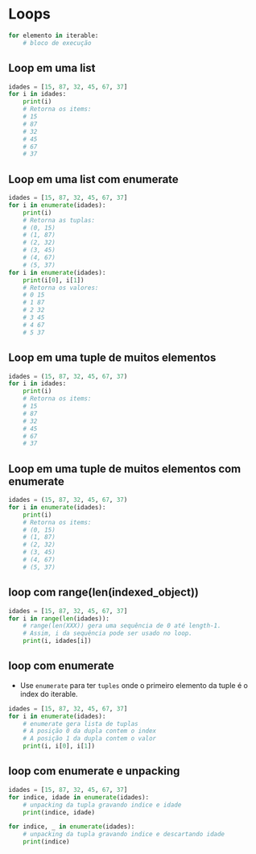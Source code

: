# Loops
```python
for elemento in iterable:
    # bloco de execução
```  

## Loop em uma list
```python
idades = [15, 87, 32, 45, 67, 37]
for i in idades:
    print(i)
    # Retorna os items:
    # 15
    # 87
    # 32
    # 45
    # 67
    # 37
``` 

## Loop em uma list com enumerate
```python
idades = [15, 87, 32, 45, 67, 37]
for i in enumerate(idades):
    print(i)
    # Retorna as tuplas:
    # (0, 15)
    # (1, 87)
    # (2, 32)
    # (3, 45)
    # (4, 67)
    # (5, 37)
for i in enumerate(idades):
    print(i[0], i[1])
    # Retorna os valores:
    # 0 15
    # 1 87
    # 2 32
    # 3 45
    # 4 67
    # 5 37
``` 

## Loop em uma tuple de muitos elementos
```python
idades = (15, 87, 32, 45, 67, 37)
for i in idades:
    print(i)
    # Retorna os items:
    # 15
    # 87
    # 32
    # 45
    # 67
    # 37
``` 

## Loop em uma tuple de muitos elementos com enumerate
```python
idades = (15, 87, 32, 45, 67, 37)
for i in enumerate(idades):
    print(i)
    # Retorna os items:
    # (0, 15)
    # (1, 87)
    # (2, 32)
    # (3, 45)
    # (4, 67)
    # (5, 37)
``` 

## loop com range(len(indexed_object))
```python
idades = [15, 87, 32, 45, 67, 37]
for i in range(len(idades)):
    # range(len(XXX)) gera uma sequência de 0 até length-1. 
    # Assim, i da sequência pode ser usado no loop.
    print(i, idades[i])

``` 

## loop com enumerate
- Use `enumerate` para ter `tuples` onde o primeiro elemento da tuple é o index do iterable.
```python
idades = [15, 87, 32, 45, 67, 37]
for i in enumerate(idades):
    # enumerate gera lista de tuplas
    # A posição 0 da dupla contem o index
    # A posição 1 da dupla contem o valor
    print(i, i[0], i[1])
```

## loop com enumerate e unpacking
```python
idades = [15, 87, 32, 45, 67, 37]
for indice, idade in enumerate(idades): 
    # unpacking da tupla gravando indice e idade
    print(indice, idade)

for indice, _ in enumerate(idades): 
    # unpacking da tupla gravando indice e descartando idade
    print(indice)
``` 